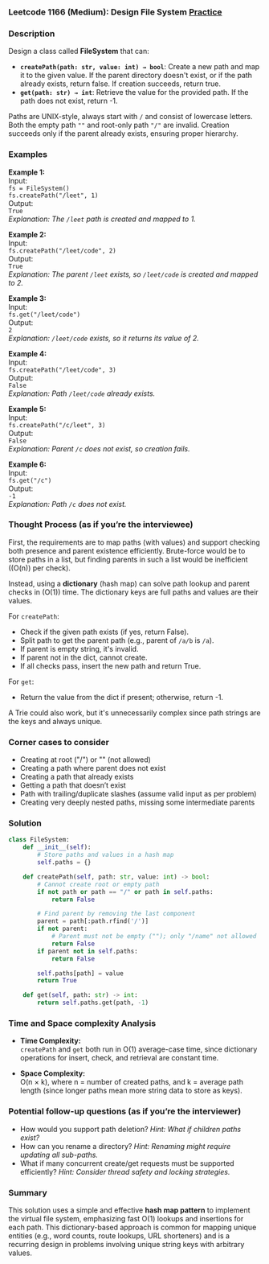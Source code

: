 ### Leetcode 1166 (Medium): Design File System [Practice](https://leetcode.com/problems/design-file-system)

### Description  
Design a class called **FileSystem** that can:
- **`createPath(path: str, value: int) → bool`**: Create a new path and map it to the given value. If the parent directory doesn't exist, or if the path already exists, return false. If creation succeeds, return true.
- **`get(path: str) → int`**: Retrieve the value for the provided path. If the path does not exist, return -1.

Paths are UNIX-style, always start with `/` and consist of lowercase letters. Both the empty path `""` and root-only path `"/"` are invalid. Creation succeeds only if the parent already exists, ensuring proper hierarchy.

### Examples  

**Example 1:**  
Input:  
`fs = FileSystem()`  
`fs.createPath("/leet", 1)`  
Output:  
`True`  
*Explanation: The `/leet` path is created and mapped to 1.*

**Example 2:**  
Input:  
`fs.createPath("/leet/code", 2)`  
Output:  
`True`  
*Explanation: The parent `/leet` exists, so `/leet/code` is created and mapped to 2.*

**Example 3:**  
Input:  
`fs.get("/leet/code")`  
Output:  
`2`  
*Explanation: `/leet/code` exists, so it returns its value of 2.*

**Example 4:**  
Input:  
`fs.createPath("/leet/code", 3)`  
Output:  
`False`  
*Explanation: Path `/leet/code` already exists.*

**Example 5:**  
Input:  
`fs.createPath("/c/leet", 3)`  
Output:  
`False`  
*Explanation: Parent `/c` does not exist, so creation fails.*

**Example 6:**  
Input:  
`fs.get("/c")`  
Output:  
`-1`  
*Explanation: Path `/c` does not exist.*

### Thought Process (as if you’re the interviewee)  
First, the requirements are to map paths (with values) and support checking both presence and parent existence efficiently. Brute-force would be to store paths in a list, but finding parents in such a list would be inefficient (\(O(n)\) per check).

Instead, using a **dictionary** (hash map) can solve path lookup and parent checks in \(O(1)\) time. The dictionary keys are full paths and values are their values.

For `createPath`:
- Check if the given path exists (if yes, return False).
- Split path to get the parent path (e.g., parent of `/a/b` is `/a`).
- If parent is empty string, it's invalid.
- If parent not in the dict, cannot create.
- If all checks pass, insert the new path and return True.

For `get`:
- Return the value from the dict if present; otherwise, return -1.

A Trie could also work, but it's unnecessarily complex since path strings are the keys and always unique.

### Corner cases to consider  
- Creating at root ("/") or "" (not allowed)
- Creating a path where parent does not exist
- Creating a path that already exists
- Getting a path that doesn’t exist
- Path with trailing/duplicate slashes (assume valid input as per problem)
- Creating very deeply nested paths, missing some intermediate parents

### Solution

```python
class FileSystem:
    def __init__(self):
        # Store paths and values in a hash map
        self.paths = {}

    def createPath(self, path: str, value: int) -> bool:
        # Cannot create root or empty path
        if not path or path == "/" or path in self.paths:
            return False

        # Find parent by removing the last component
        parent = path[:path.rfind('/')]
        if not parent:
            # Parent must not be empty (""); only "/name" not allowed
            return False
        if parent not in self.paths:
            return False

        self.paths[path] = value
        return True

    def get(self, path: str) -> int:
        return self.paths.get(path, -1)
```

### Time and Space complexity Analysis  

- **Time Complexity:**  
  `createPath` and `get` both run in O(1) average-case time, since dictionary operations for insert, check, and retrieval are constant time.

- **Space Complexity:**  
  O(n × k), where n = number of created paths, and k = average path length (since longer paths mean more string data to store as keys).

### Potential follow-up questions (as if you’re the interviewer)  

- How would you support path deletion?
  *Hint: What if children paths exist?*
- How can you rename a directory?
  *Hint: Renaming might require updating all sub-paths.*
- What if many concurrent create/get requests must be supported efficiently?
  *Hint: Consider thread safety and locking strategies.*

### Summary
This solution uses a simple and effective **hash map pattern** to implement the virtual file system, emphasizing fast O(1) lookups and insertions for each path. This dictionary-based approach is common for mapping unique entities (e.g., word counts, route lookups, URL shorteners) and is a recurring design in problems involving unique string keys with arbitrary values.